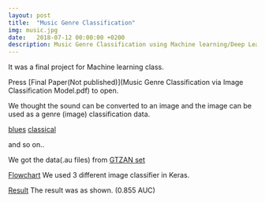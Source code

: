 ```yaml
---
layout: post
title:  "Music Genre Classification"
img: music.jpg
date:   2018-07-12 00:00:00 +0200
description: Music Genre Classification using Machine learning/Deep Learning.
---
```

It was a final project for Machine learning class.

Press [Final Paper(Not published)](Music Genre Classification via Image Classification Model.pdf) to open.

We thought the sound can be converted to an image and the image can be used as a genre (image) classification data.

[blues](blues.00000.png)
[classical](classical.00083.png)

and so on..

We got the data(.au files) from [GTZAN set](http://marsyasweb.appspot.com/download/data_sets/)

[Flowchart](flowchart.jpg)
We used 3 different image classifier in Keras.

[Result](music.jpg)
The result was as shown. (0.855 AUC)